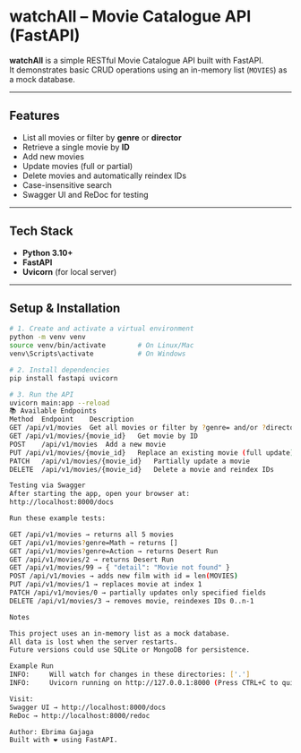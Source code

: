 # watchAll – Movie Catalogue API (FastAPI)

**watchAll** is a simple RESTful Movie Catalogue API built with FastAPI.  
It demonstrates basic CRUD operations using an in-memory list (`MOVIES`) as a mock database.

---

## Features

- List all movies or filter by **genre** or **director**
- Retrieve a single movie by **ID**
- Add new movies
- Update movies (full or partial)
- Delete movies and automatically reindex IDs
- Case-insensitive search
- Swagger UI and ReDoc for testing

---

## Tech Stack

- **Python 3.10+**
- **FastAPI**
- **Uvicorn** (for local server)

---

## Setup & Installation

```bash
# 1. Create and activate a virtual environment
python -m venv venv
source venv/bin/activate        # On Linux/Mac
venv\Scripts\activate           # On Windows

# 2. Install dependencies
pip install fastapi uvicorn

# 3. Run the API
uvicorn main:app --reload
📚 Available Endpoints
Method	Endpoint	Description
GET	/api/v1/movies	Get all movies or filter by ?genre= and/or ?director=
GET	/api/v1/movies/{movie_id}	Get movie by ID
POST	/api/v1/movies	Add a new movie
PUT	/api/v1/movies/{movie_id}	Replace an existing movie (full update)
PATCH	/api/v1/movies/{movie_id}	Partially update a movie
DELETE	/api/v1/movies/{movie_id}	Delete a movie and reindex IDs

Testing via Swagger
After starting the app, open your browser at:
http://localhost:8000/docs

Run these example tests:

GET /api/v1/movies → returns all 5 movies
GET /api/v1/movies?genre=Math → returns []
GET /api/v1/movies?genre=Action → returns Desert Run
GET /api/v1/movies/2 → returns Desert Run
GET /api/v1/movies/99 → { "detail": "Movie not found" }
POST /api/v1/movies → adds new film with id = len(MOVIES)
PUT /api/v1/movies/1 → replaces movie at index 1
PATCH /api/v1/movies/0 → partially updates only specified fields
DELETE /api/v1/movies/3 → removes movie, reindexes IDs 0..n-1

Notes

This project uses an in-memory list as a mock database.
All data is lost when the server restarts.
Future versions could use SQLite or MongoDB for persistence.

Example Run
INFO:     Will watch for changes in these directories: ['.']
INFO:     Uvicorn running on http://127.0.0.1:8000 (Press CTRL+C to quit)

Visit:
Swagger UI → http://localhost:8000/docs
ReDoc → http://localhost:8000/redoc

Author: Ebrima Gajaga
Built with ❤️ using FastAPI.
```
